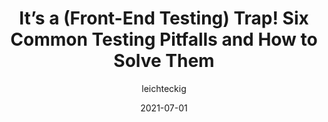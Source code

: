 ---
author: leichteckig
date: 2021-07-01
publisher: smashingmag
tags:
  - testing
  - quality
target_url: https://www.smashingmagazine.com/2021/07/frontend-testing-pitfalls/
title: It’s a (Front-End Testing) Trap! Six Common Testing Pitfalls and How to Solve Them
---